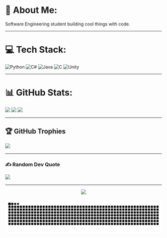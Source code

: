 # 💫 About Me:

Software Engineering student building cool things with code.

---

# 💻 Tech Stack:

![Python](https://img.shields.io/badge/python-3670A0?style=for-the-badge&logo=python&logoColor=ffdd54) ![C#](https://img.shields.io/badge/c%23-%23239120.svg?style=for-the-badge&logo=csharp&logoColor=white) ![Java](https://img.shields.io/badge/java-%23ED8B00.svg?style=for-the-badge&logo=openjdk&logoColor=white) ![C](https://img.shields.io/badge/c-%2300599C.svg?style=for-the-badge&logo=c&logoColor=white) ![Unity](https://img.shields.io/badge/unity-%23000000.svg?style=for-the-badge&logo=unity&logoColor=white)

---

# 📊 GitHub Stats:

![](https://github-readme-stats.vercel.app/api?username=L9nnek&theme=dark&hide_border=false&include_all_commits=false&count_private=false)
![](https://nirzak-streak-stats.vercel.app/?user=L9nnek&theme=dark&hide_border=false)
![](https://github-readme-stats.vercel.app/api/top-langs/?username=L9nnek&theme=dark&hide_border=false&include_all_commits=false&count_private=false&layout=compact)

---

## 🏆 GitHub Trophies

![](https://github-profile-trophy.vercel.app/?username=L9nnek&theme=radical&no-frame=false&no-bg=true&margin-w=4)

---

### ✍️ Random Dev Quote

![](https://quotes-github-readme.vercel.app/api?type=horizontal&theme=radical)

---
<div align="center">
  
[![](https://visitcount.itsvg.in/api?id=L9nnek&icon=0&color=0)](https://visitcount.itsvg.in)

![snake svg](https://raw.githubusercontent.com/L9nnek/L9nnek/output/github-contribution-grid-snake-dark.svg)

</div>
